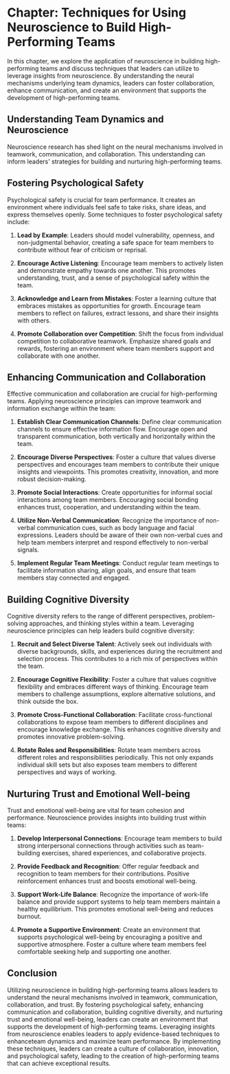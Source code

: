 Chapter: Techniques for Using Neuroscience to Build High-Performing Teams
=========================================================================

In this chapter, we explore the application of neuroscience in building high-performing teams and discuss techniques that leaders can utilize to leverage insights from neuroscience. By understanding the neural mechanisms underlying team dynamics, leaders can foster collaboration, enhance communication, and create an environment that supports the development of high-performing teams.

Understanding Team Dynamics and Neuroscience
--------------------------------------------

Neuroscience research has shed light on the neural mechanisms involved in teamwork, communication, and collaboration. This understanding can inform leaders' strategies for building and nurturing high-performing teams.

Fostering Psychological Safety
------------------------------

Psychological safety is crucial for team performance. It creates an environment where individuals feel safe to take risks, share ideas, and express themselves openly. Some techniques to foster psychological safety include:

1. **Lead by Example**: Leaders should model vulnerability, openness, and non-judgmental behavior, creating a safe space for team members to contribute without fear of criticism or reprisal.

2. **Encourage Active Listening**: Encourage team members to actively listen and demonstrate empathy towards one another. This promotes understanding, trust, and a sense of psychological safety within the team.

3. **Acknowledge and Learn from Mistakes**: Foster a learning culture that embraces mistakes as opportunities for growth. Encourage team members to reflect on failures, extract lessons, and share their insights with others.

4. **Promote Collaboration over Competition**: Shift the focus from individual competition to collaborative teamwork. Emphasize shared goals and rewards, fostering an environment where team members support and collaborate with one another.

Enhancing Communication and Collaboration
-----------------------------------------

Effective communication and collaboration are crucial for high-performing teams. Applying neuroscience principles can improve teamwork and information exchange within the team:

1. **Establish Clear Communication Channels**: Define clear communication channels to ensure effective information flow. Encourage open and transparent communication, both vertically and horizontally within the team.

2. **Encourage Diverse Perspectives**: Foster a culture that values diverse perspectives and encourages team members to contribute their unique insights and viewpoints. This promotes creativity, innovation, and more robust decision-making.

3. **Promote Social Interactions**: Create opportunities for informal social interactions among team members. Encouraging social bonding enhances trust, cooperation, and understanding within the team.

4. **Utilize Non-Verbal Communication**: Recognize the importance of non-verbal communication cues, such as body language and facial expressions. Leaders should be aware of their own non-verbal cues and help team members interpret and respond effectively to non-verbal signals.

5. **Implement Regular Team Meetings**: Conduct regular team meetings to facilitate information sharing, align goals, and ensure that team members stay connected and engaged.

Building Cognitive Diversity
----------------------------

Cognitive diversity refers to the range of different perspectives, problem-solving approaches, and thinking styles within a team. Leveraging neuroscience principles can help leaders build cognitive diversity:

1. **Recruit and Select Diverse Talent**: Actively seek out individuals with diverse backgrounds, skills, and experiences during the recruitment and selection process. This contributes to a rich mix of perspectives within the team.

2. **Encourage Cognitive Flexibility**: Foster a culture that values cognitive flexibility and embraces different ways of thinking. Encourage team members to challenge assumptions, explore alternative solutions, and think outside the box.

3. **Promote Cross-Functional Collaboration**: Facilitate cross-functional collaborations to expose team members to different disciplines and encourage knowledge exchange. This enhances cognitive diversity and promotes innovative problem-solving.

4. **Rotate Roles and Responsibilities**: Rotate team members across different roles and responsibilities periodically. This not only expands individual skill sets but also exposes team members to different perspectives and ways of working.

Nurturing Trust and Emotional Well-being
----------------------------------------

Trust and emotional well-being are vital for team cohesion and performance. Neuroscience provides insights into building trust within teams:

1. **Develop Interpersonal Connections**: Encourage team members to build strong interpersonal connections through activities such as team-building exercises, shared experiences, and collaborative projects.

2. **Provide Feedback and Recognition**: Offer regular feedback and recognition to team members for their contributions. Positive reinforcement enhances trust and boosts emotional well-being.

3. **Support Work-Life Balance**: Recognize the importance of work-life balance and provide support systems to help team members maintain a healthy equilibrium. This promotes emotional well-being and reduces burnout.

4. **Promote a Supportive Environment**: Create an environment that supports psychological well-being by encouraging a positive and supportive atmosphere. Foster a culture where team members feel comfortable seeking help and supporting one another.

Conclusion
----------

Utilizing neuroscience in building high-performing teams allows leaders to understand the neural mechanisms involved in teamwork, communication, collaboration, and trust. By fostering psychological safety, enhancing communication and collaboration, building cognitive diversity, and nurturing trust and emotional well-being, leaders can create an environment that supports the development of high-performing teams. Leveraging insights from neuroscience enables leaders to apply evidence-based techniques to enhanceteam dynamics and maximize team performance. By implementing these techniques, leaders can create a culture of collaboration, innovation, and psychological safety, leading to the creation of high-performing teams that can achieve exceptional results.
